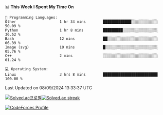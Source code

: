 
<!--START_SECTION:waka-->
📊 **This Week I Spent My Time On** 

```text
💬 Programming Languages: 
Other                    1 hr 34 mins        █████████████░░░░░░░░░░░░   50.09 % 
Python                   1 hr 8 mins         █████████░░░░░░░░░░░░░░░░   36.52 % 
Bash                     12 mins             ██░░░░░░░░░░░░░░░░░░░░░░░   06.39 % 
Image (svg)              10 mins             █░░░░░░░░░░░░░░░░░░░░░░░░   05.76 % 
C++                      2 mins              ░░░░░░░░░░░░░░░░░░░░░░░░░   01.24 % 

💻 Operating System: 
Linux                    3 hrs 8 mins        █████████████████████████   100.00 % 
```


 Last Updated on 08/09/2024 13:33:37 UTC
<!--END_SECTION:waka-->


[![Solved.ac프로필](http://mazassumnida.wtf/api/generate_badge?boj=hckim96)](https://solved.ac/hckim96)[![Solved.ac streak](http://mazandi.herokuapp.com/api?handle=hckim96&theme=dark)](https://solved.ac/hckim96)


[![CodeForces Profile](https://cf.leed.at?id=hckim96)](https://codeforces.com/profile/hckim96)

